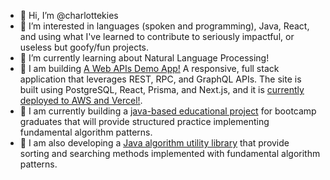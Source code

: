 - 👋 Hi, I’m @charlottekies
- :orange_heart: I’m interested in languages (spoken and programming), Java, React, and using what I've learned to contribute to seriously impactful, or useless but goofy/fun projects.
- :school: I’m currently learning about Natural Language Processing!
- :hammer: I am building [A Web APIs Demo App!](https://github.com/charlottekies/web-apis-demo) A responsive, full stack application that leverages REST, RPC, and GraphQL APIs. The site is built using PostgreSQL, React, Prisma, and Next.js, and it is [currently deployed to AWS and Vercel!](https://web-apis-demo.vercel.app/).
- :abacus: I am currently building a [java-based educational project](https://github.com/charlottekies/algorithms) for bootcamp graduates that will provide structured practice implementing fundamental algorithm patterns.
- :abacus: I am also developing a [Java algorithm utility library](https://github.com/charlottekies/algo-utils) that provide sorting and searching methods implemented with fundamental algorithm patterns.


<!---
charlottekies/charlottekies is a ✨ special ✨ repository because its `README.md` (this file) appears on your GitHub profile.
You can click the Preview link to take a look at your changes.
--->
